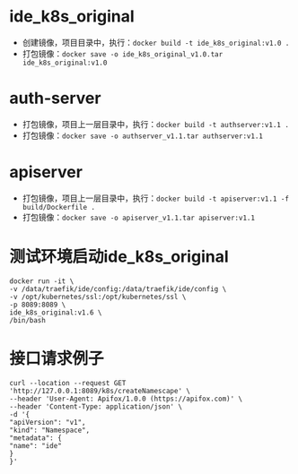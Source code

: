 # ide_k8s_original
- 创建镜像，项目目录中，执行：`docker build -t ide_k8s_original:v1.0 .`
- 打包镜像：`docker save -o ide_k8s_original_v1.0.tar ide_k8s_original:v1.0`

# auth-server
- 打包镜像，项目上一层目录中，执行：`docker build -t authserver:v1.1 .`
- 打包镜像：`docker save -o authserver_v1.1.tar authserver:v1.1`

# apiserver
- 打包镜像，项目上一层目录中，执行：`docker build -t apiserver:v1.1 -f build/Dockerfile .`
- 打包镜像：`docker save -o apiserver_v1.1.tar apiserver:v1.1`

# 测试环境启动ide_k8s_original
```
docker run -it \
-v /data/traefik/ide/config:/data/traefik/ide/config \
-v /opt/kubernetes/ssl:/opt/kubernetes/ssl \
-p 8089:8089 \
ide_k8s_original:v1.6 \
/bin/bash
```

# 接口请求例子
```
curl --location --request GET 'http://127.0.0.1:8089/k8s/createNamescape' \
--header 'User-Agent: Apifox/1.0.0 (https://apifox.com)' \
--header 'Content-Type: application/json' \
-d '{
"apiVersion": "v1",
"kind": "Namespace",
"metadata": {
"name": "ide"
}
}'
```



